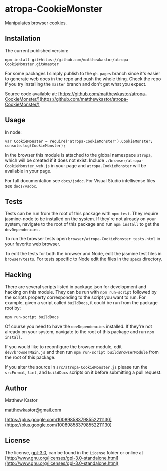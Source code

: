 # atropa-CookieMonster

Manipulates browser cookies.

## Installation

The current published version:

```
npm install git+https://github.com/matthewkastor/atropa-CookieMonster.git#master
```

For some packages I simply publish to the `gh-pages` branch since it's easier to
 generate web docs in the repo and push the whole thing. Check the repo
 if you try installing the `master` branch and don't get what you expect.

Source code available at: [https://github.com/matthewkastor/atropa-CookieMonster/](https://github.com/matthewkastor/atropa-CookieMonster/)

## Usage

In node:

```
var CookieMonster = require('atropa-CookieMonster').CookieMonster;
console.log(CookieMonster);
```

In the browser this module is attached to the global namespace `atropa`, which
 will be created if it does not exist.
 Include `./browser/atropa-CookieMonster_web.js` in your page and
 `atropa.CookieMonster` will be available in your page.

For full documentation see `docs/jsdoc`. For Visual Studio intellisense files
 see `docs/vsdoc`.

## Tests

Tests can be run from the root of this package with `npm test`. They require
 jasmine-node to be installed on the system. If they're not
 already on your system, navigate to the root of this package and run
 `npm install` to get the `devDependencies`.

To run the browser tests open `browser/atropa-CookieMonster_tests.html` in your
 favorite web browser.

To edit the tests for both the browser and Node, edit the jasmine test files in
 `browser/tests`. For tests specific to Node edit the files in the `specs`
 directory.

## Hacking

There are several scripts listed in package.json for development and
 hacking on this module. They can be run with `npm run-script` followed by the
 scripts property corresponding to the script you want to run. For example,
 given a script called `buildDocs`, it could be run from the package root by:

```
npm run-script buildDocs
```

Of course you need to have the `devDependencies` installed. If they're not
 already on your system, navigate to the root of this package and run
 `npm install`.

If you would like to reconfigure the browser module, edit `dev/browserMain.js`
 and then run `npm run-script buildBrowserModule` from the root of this package.

If you alter the source in `src/atropa-CookieMonster.js` please run the
 `srcFormat`, `lint`, and `buildDocs` scripts on it before submitting a pull
 request.

## Author

Matthew Kastor

[matthewkastor@gmail.com](mailto:matthewkastor@gmail.com)

[https://plus.google.com/100898583798552211130](https://plus.google.com/100898583798552211130)

## License

The license, [gpl-3.0](http://www.gnu.org/licenses/gpl-3.0-standalone.html), can be found in the
 `License` folder or online at [http://www.gnu.org/licenses/gpl-3.0-standalone.html](http://www.gnu.org/licenses/gpl-3.0-standalone.html)
